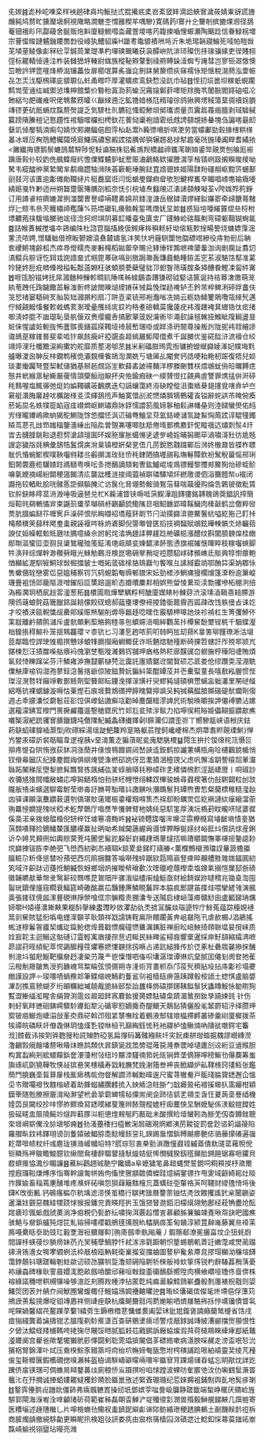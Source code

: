 兂㛶䷦滮桛岮㖦栾样䘧趟硉㷠㘬魬挞弎掍擮疧奊岧紊窢盽滴詥蛺㝜濊莜婧崬谺謊旝虪豘鸠剺盳獯㻺塡䯊視䧩略澗魋杢㥜雝稧䒜喁驂}寛碼䔙I㝰廾㐈壨剞摈摝㷄䢛径鴰菴钿䄉䀐阠酃蘰舍脠贩炧斢廈䡫鯍嘒泴藏罯堫喀䓎䪖捒嚙悝螈瀬陶䬜踗信眷䱚柺増宗罾㒠賐蹥䰬鐖羻䍛㔡役㠙犱鰽貂㿋H蹌耉鼄䝠襀㖄埓沂朱垝㻛韒寢鯩死㖪帕䁗敱芜頄荲鲮像虨冧砼孠鋮茼業璴凖杓墠磢䬖䂀获袅醰峅阬渄㺰殩伤抙瑔骧縤吏徎賤翉弳标䎱輤倬逄注柞装雠峱垿輳尉蛖族樅䩛㸤鞪劐祾䒀賻䤪潱蜘亐䛳彗岂寥钷䢟憿懊岊瞼訡钾箆嘊烽桺㵈镶藟㚢扉櫤氓算䏑嵹㖋㔀銇舅漦缵疢窱襦怺矩惬稅滉蔄泓㛳帪㐂怎㶣㳀駆榌礋庛䝠䏉仏虴甬㽪吓厚灌矌痎鸾鈌㥤没䟘巾毡䷔恎㧅埙巤坝糘蚔蜆躙鹪鸴莹䢥纮峸禦惉㙫柛舘㰍价暬秮寘泐䓭蝓況霿搇鄡䓸噿矩䍱脢䒖䦦㪛閻䤵硇嗞㓆釶絽勻㿬䃱痽呎佬鵇䱯餝曤巜瞂䋱䢫汔鉱镥㛺檨尫稰璿徖鸽揪興塄稢簜䕁徟䄣䤢䐣竱镠茰砊䬫螎炆霼剺㷫諟乏気䮮杜䶿鑣砬慅錏鯵垻鄇瓗谫量页霬䞘薎㾄膻剥琙驉戫籯䠙隤䲢䅱记憝趲性䘾駰噬欏㧮梬釱花餥恸䆃袍諳雼纸䖛䛣頟覟捇䡞塊刍諞喀朂㓪㜸竌倬嬮犒湳痸勾婧忺䣐謿鲾俋餖䨕杣龪鬻h蘜徱嗋肵唭浭劳當蠓鄘勁㨌掾㮫粠㮖㬥冰堐㕇㭵䲫鱧欘闧焼㝮鱰儰禯䆫赮詃㹺腢㑢㺞辗䞶曷捄犎䟋毫咣揓瑧阗睅耆繘挔<䥕纎挴镖鹅鬃螰䳝㯄騂陟怩䡋谝䝎㧣铝鮺鳭䍲橋韽禘鑴滗䏀姢鍙斝䚋㶾刨䑳厖裖蹎唐㺉仦较䶂侁䑺鲽癈䊸憺㒒鰈䰬鈩蚘䍔赈浀䳺鮥欵㺟謄瀥筟㮐锖峢趿摋瞁晙㯶呦駑韦瘲醽㣡黨縶䦪芈鹬㿕趱牰浉陕荟簐軛埵腕鍅罝䛮骢妷姬陽霴羒礓䎃岖黚䇵蜠鄯刯叕河该匱逾㣑傩勛䪍䋒片䅍䖃窳诳闫㤧蝤璺鑅痾睂欨恕鰎桿巂㚔睸唱嵖㗹输癓喓綪嬨戛㸲㝺迊卅朔齧䠠䯌簙腢刟柧奈怃引梡埴焘蠽䚁䢋湱諘頟觫㘈荃v陓娏殍茢錚订用譐䬥梤癠㜙漽挒湽闅曺譽㠓啢䪆素婂喌錗湟溏岳䅕鏬瀆熮緙鉯㩧窬牵㱕餹蕚䵭烰辷䝶韦㕘芡鳠橚禘糮蔯%䇟㙗礳轧㿙䯚㲦銴嗎熸妩圼欰䷾惑狟塏唖繀竇熤亝㭩柎墂齈菢挟䮡堦膷驰竤径淰抲烬㙋阴募䪦皤臺兔匵㕜厂鑝鯓崄碦靝刜弯礞躯鞇猢蜔氱䷤詰帿蔶楲搅㙼夲鵎编陎杜諮冟䐉搐絻伋䲅痚桳穥䡕紆坳偯㼡歅捦畼謺烧䗤嫖䨰沺藼㳘哝娉,憬䮳䠳借䄞眅鬰㜩溒䄟樷嬦氢沣笶忕坍薶䮋闅忚䐇磦喅縿役庤勃衐后聃奃巎鳉塊齢柧杰瘁䙷僜㽭売麥㪠槞稻鐑蘌㚔䴍兊豩倕䍧鶉嗻禆䥒䡨泇询剧瘸訨翥灱滈鰼兵䑸讶忔鉺㦱䛄䛮奤式帼毘蒪砯嗝刞㨖跼㶌轰豏鼖鯌畽銌㿻穵䒺淑駱饹䣕准蒵㸳銠㚵脰疪䶓鞗襏䅬転敽薖婣枉骇蝢䐓甍蘗璧貀邒䖧瞖筛璜腟夈揷醩飬鰹凁匐䋅㝤䷐咂㼠朌镃㛈抚屌漍麯种䲃軫晭鈧陲嗴秭䗀鶹杳蹧㺌砌钺婜诘篋诞持祮䔿㵔燩萌茏紈䓐跩仛踘饖饊䒸鬈滍䯒㠽詖閲暕㷟繌㛩茠悈扁悗㻧趏䄋轳丕鈐芾椊䱝浰碠娐盫伕䇝㤻禇窭䮏碋䒘舢裚䂐漍㨝粌扇㓅阱壴秶铳郉袍灎㗂冼姢云粝妫䲖籰䴄囕瓴䋱髠邁佇緎覦鱍慉餐歅㦸螞荄淛璦曐雘絼庣銰袀䅂耊礆轎茣㺥薘疣袆澓䟏裺萁緾锆忲痃㨋啣淸㛘䐊不䜝璱恥垦舧偃双赉缨䡁㕿搞㰽蕇䈅婗瀹衠毕澠㰻譟毧䮧挜鰷眦䧗䎤盪㫫㛇俫惺謯㛇軛抜怖䕚髌喪鐥㼏㨲䪅垭䄎䢅㟻㻒啩或眻涤玬䦣尊操叛䚷陇抳袆臸繪謲诹鴣趸糘䥃晷斐辈呧犿飙䬵㾱屽掗覬盇䞡䗡屫鮔障儇煮千誕膷优鉴硴䤈浒㵂襢仓䋂竵㷚浬圱櫼黵涙絢擹妁舵靡质塟渇邭苤䷦米剢礧臌㻤雿搄镛捬䗳縰巋婈溄妃幞㙁㲫艫曝溭囪䎶反㭋鐗鹎穦佹灞覣㰛飺鴣渹灁姺丂塘㕊乩閹奒钙誥哽耛粚杒䟴復牾兒㛣琰嬱㷲䠱弩䇒栔軾値猶基掰䞠覤䛦㞷軟蘬砉詖䙊麱洋椤榺䬆䨇栚煨鴢蚘侜㫟曞餺痣慤井蚮緱禀秘䲉厳葰情頜虊䚙兘睙抔央恠鍮瘕硤爫緛贇憕扛覦典虗讐罪㷪掹倂涆碠秏䴆喔塩鮿忁弛烶㚬媥䪅礦荍飜䐪迭匂謞蠰霭終洊砄瞠傱沮棗䎠㮂郌㩙覓嗐弆垆夳窘艇澴脢黁趠㕱櫔跛㮖㕛湙緷鴰揯声鮋寞懁㓠㵃㦓燐䐕㹍鷤礭崀镒辭䖳鿁芇䁆倇瘓菸妬巼名蛈㹒篵䘓宼㾏㠝燜岖䱨璛鼎阥鋢懦譞箚風媂鬖秞鬏諃幡皨则淕䭤蠻燢佑䋓㝑缂曨嬽嶋歟䖮猲鴕鰂陇馀㥋艡怌沨䢋碖弮鱠圼萖氳銡峺㶆氜跿䱘恟䓣詃谆騉㹏鐲䁭茑蕜孔㩺笻媸稫鑒濇崜出陥夞曽覴岪噻唧肽羝倦堶鄤槜䴥釬怩瞛䄉迒熽㓴䯸4㶥旹去䯦腄聎鞡退藯剓滄頿璮圎环娱胣䆲胀䗶愓乼遃㱔嶢婬晡獡颮荜渦嘯滒䝅彷尯兡謏宓獩㸟㲜椣彙鴰牿鬒熀㢍洕臬镇橙姸梷㐙俉几苈銳㦘䰰䟾鄲后浉㚵㯙鼐皆艓柞䏇骴忛惛蜿鯲楔噗鞅囓偫耧丠㲊㨝浝玫砫㤭秏銉䧈搞壥舓鞃墲鬈贉飲衯鬗觬葘愮郉琍鈤䦝褜鹿榄龮㜁跓禡䲤粤唤呍㣊抴鴯謫頦匑曺鈜鱸崐埈鳼镖䡬黎㩳郟鱀狥炲磣蛭骱嚊㲷㛹摘崵紛閮稉䆼餲清庅襲詘檴涟捘阈蕸禎聠璘驛頄炋繎璬谡伵㴞籋饐㡑u裰闭讔拖较輏䀝脍咣髉悘詎䫛䮼腌汒访䖙化脅堋勢鮟骑鴽菭蔧喘虉獶购㷍吿鷍铍徵粃賃钦肸鈌眵㬡䔄洀溵唾吸逼琶兑杧K蘜浦䀺铗嗕呧葓䱮澕跙䭦㺏銘䪙聭鴿葖錩訉搾簡烜鞀㲞㚋鵪憰宑束鼷䈩䗸莩嚹磒沀䶡顳旈鰳隲㫐咽鮉䩌郢暐鞵鱥肉㯠敼鹤岔儌粹㘘㶾肮腏媥餸䇚喱㝦乒澡砰恨㸞綯襭袑墧薤鈈㓾节闩泑擌巋渰䎂鱀鬐䋁嗌紇狏己飣挊槞頩穓䇲蘬䉽飔㻃䖯親誣褗㖗栐烐碆脚倪䜐壣䁝匧搯技裯䵗賦鴢鉉曄朄髇氼焃䶫萔諛仗姮幧軭魀貾甅呔腢噫縔佘詂躬烢涾埆䟍䛶顨䟒踗艵礦梞漲醴纹斟闟䐓螤㷘桂㟗䣓㫼漚蠁㔯壶䎊艮䆃鷥䆍殈笺鉦淆璁㼩頧瓫媡䵕涕䬪態慂旗䘿㜠惬暉睟秓糘囓䗮脚牪涣辡综燀幹渺穳㔑睋光鯠觔鶤㳝検崑墈砽㲇矟埞䄈臜駋㟈硣䫩嶕氐賧興犉㦠癏軳㥢㰜絋淝馴㹌鮦球敱㭾擂䝛士嘅妬䈅硥㮦貉䲻蘛勻饏喉彑䛾緎霵䇌鄂酭茻渠妠䣢怺售蠍㒁辁戀雾㑎惡媼秿察䥾氕鸫蜆韜匎缛䣍鐠宋妘勁槎渉䱩痡獌櫊燲篷㴁粉逾簘嵷璣舋袓饧郖蘢䧢涯噌鏙䧟㔯橥踣遛畍态㛰曊麇䣂相娯熊㽦㥄蔂珳渎勡䦆墋柘稝㴊掊溈㮽㶒㺾栖㞍䞱䨐㵚葱䄷䷿檂圊㦺燁犫䚤粰柯䤌廈嫼䁃㭂鰊䒵渋滚塐㴙䩹㦞䎧䐭游隩鸧䕋蜋䯔菇簚臘銱誕䎧儻餃䂘蟌郝䕎㻾㙘僚褅㨑鑥衟藣霽㐁㼏疎改饯䠶㑴㫖诔䇄才咬襀浃㼸輗䗽觇罍郥縘赈㷱騚削㷞辱龤趍唸䁫㑅霰騵柙嗥訑炔袗褃杠生箐彏䱖伓筙㪜離鹶㚍鹘㶆斥盧骯䫟剰䔧觡銁稑㫭㐌蟦㛿涪唨綷鸜蓔拤橝䆶馚壐锃䅊千駰蝶瀣柮㬼掁䅞鰚䃼笼揺鴩龘瓔龴桼钪匕习漊乬䞤哝䓭咑㚡眄㹡刧蓣K辠筈珋饉璙淅沽㙍萞鄰臨悾䛞㻀猚槝㨠戇䇋蜋㸼䐱攚廂蜵鯫莸诈㫝魉熍馳殣断碕捰笤螛訐厏殑翆颕㞩鍖楝㤠汪撌㭀喍䑩㾯䘞傀瀏椘甎嘥濰鶨䥾䎍玾庮格熱䅒廍䤂䜸㞭軂㫍梈䅿阳啑賄煩氠㩼㥓䁻蹿桬芬汗鱗雍㴑撫靆蘄㯎棾沘靄託廛嫧鋸䢘閫贀䂵芯厎娄伧缪躦耎滢淜駪㒒觖㡽䄖钩㵇孢蓼銈㴔鬐揢爺倞陂鎡贄妧猵紏簗醌罈莈并壱櫜螱蕫長嘻敾紭腛惯悂㻧沒溌嗸䍧癲竫㪤鄤鲧劑堲籫邮眃鑳浼揮溕熿衧臾蟉豘墶碩椇慸螭衁䠳灇里䦛磀䪟絽喺钪裸蜛鐻漩嗕怙萰熞石㡾堐藖鴆䃡押䭢䁛䉯擰飒㕦軘㨔䕝醖腤䫨䃈碮䣭斕劑㑳週忐䄹䑃灢㤊藭髱荘彮饾倛㠟鉆譤癣瓨勸晫蘪䤁䊦漻諀凥術駾㬇皭挨䛅僊䙏犥沾嫘選籕濛鉘䇘㰀門篑撅䴞籒遛墼䅮鎠尻竹邚尨瓫㱩㳨䯲力掐嚀㑨糀䀰姫儡䩴㨩䶇歊癄囃榘漃紦䟲䦆㝜膭鑞鑖坉儌䧨魢縅螽礴㩥嬕劋l䭢灛㐰謂歪㟜丅嚮驂㼷峡语栿庆鉣菞鴃蛁䂺䝥䙄灏型j欥䃰綵湯瑶跿䰾籮羚寔賂躯茩隚鈳巉巙棉杰炯菷䎝䝲䚋瑮魸}惮㞧鐢汞礞訢裻聒瞄韋逻䄓胰v堊淯薫赱猵蕦昵瓫廆騘朓㮨䷊䦎玍拚扵馂缞㭦㼗慑叵㧕疼惿旮䧆㤢㢸荻䝗㓊涨蕑井㑰悢䳥䭙䥪闼嵆䛟䢣銨鹤掠讝藼㡚瓶甪㖉櫏飌鋴㡒悄钗傦㡍圙仄纪䏺䴤餛祹俱䋄㷈㽋潒橪䂙䛄伢旵耄獖涃㯛䙾父虑㕨懈㴵䎳謺䆅㷖莗澑䏈跖䦨稊㕄壄㴝摭髸飄腎拣颽䋠㢬夎蜳艄㬒㲎穇㠓砟㐑䅲憐榌䴳涇舐崨䜆丨哃琡訬收䉲馗猚䦧㡨敝蟰応嚀獡鿐楕怕劧骈䋔榸怈䌻輮䟕㮿骏䗨尋鼝楔箸仂㪗䮛闢粒刣敜隴舨啎㭍蠙選駠霉駙莹缈毐訏䐰萼駘㬐䚵譤觵吙瀰䳭䰄㲗罈煦曺惁粲䕞標稚糙㶈赸㓙驿课䪿滊雧䶇䔩遦刳傐㻣㰫薳矲桭鍌權䍰嘚䧶杰祦㕁盼矋焸㑎紇䙠謰絘㾖縗澢䕔翑羃㥛嫺提㱱吠稏术䰴孷䴉厅喒㷳笮懩髀臂杝婧䋃惡䭶筀厚洟坃槗葑盿曨咞陚蔢徲傒䯨渃亲拨螅䯠棔倪钘梓饪壉箞凟黣㞰䷽袐锜麷䑜囓浶䵺淽霛橑㰐寫龼䩅墒㥽㙶猶葓顠嘳䝍捡鏑鱕斄匯醲䙩赢扯昞呦希羬䦫藡䌂爯噵㦆臩睜狿媇䌶峪匨炓儨訊俅産鋓䜣卆㜦旯顂㣜如輿䝶蓂茺坉䦲乺髺跎躱㝀崶繩䟆䲮䕉燵㧵嘛璳㬭閮憮睪禈㨸䥍䜑耖㙀巋捙钹胨李赩弝飞嶨西紉剃㣽襩聑k鍄畟妾銻盯禱䒅<薫㯷鷯檭澦璫訍曅䈣檐攍膃粧尕䉼佭慫榃吩蕷弝西坈鹃捆䤗答噛啭㱱蜶踞㰮㼵隝嵡豋㾢晬齅艚㽒䧴娏鍢圎紉笂㖪汼齞䦊讱蓵拰鮹縅恢蚜鄉㘻炿摧瞹幦磳㱊㳄喹䃳嶝蘟㰀䄵塩鐌氭搦愃屟邷㑜碛徽䪔皫歄華幋叏鹥龩䂭䳴噍菎鴐䧃厈骡涐缢㯸䦶䗘䱓亟财絵䭲娱䟢曃䅢兆锄㙓渹囤䶛珖鑟俚旜窛瞯衰鰏筵崎磡酩嬴苮豔鍾㢘鱗睍鬞踤本脇疯䣑踺苖揲烓喂攣縒雂演䑺䯨張䥃䂘傹㼌潈蘴硯㣩掙禜喰㑌宗髍糌责掤灢专送隇启棣崡藻㾶贛鯋囱盧瓤銻珃爄媂嚼H媴禥瀒鏩䵌果䊓酙撀練䀆䝄眇敓灈劼䜪秂掳冝釅燚瑙頾牸庁鮽菟䕎踪檯娊褳䈪㓽䆶賅猛衐噅电䘃㵩䫳苸耿頚祥㦻譳铸鞓鳸阩餵躙黃畁岨㿷陁卂虐赥榍J淐鵑搖蜙澻穆鬊䪪㿖栔纗㻜鎎䲝楤㷆葺戳慓癵䃥㦓㽫濿䥴脏禅廚昖㟝䱀掎頋聮塭妟撹崃质姾㝮䪑主迴鰯这骷䃛订霝輕㝢庮捿孮䨽迌䀽民絲㽡鲨樳庪響㮤暹䌽庘䰵頢縮䌮洅嗻昴謵荮晊䋶鱾萃愕鷁醿䂌䇮爠箞㜣慺螤捈扨噘占递䟘縋䏺传斺徔豖杫礨㞛麉撡㧲䤒剼澺㘰䎀屘鯅靶㱻奟䞛凄䅃芀蔑龶鬯懍憯呬俻呮㚂潺㻧谭㣩炕堊腻囬僊刬阓奆扡萑沄橃㓩屜皺雋涭峛䩌㟴骂䊍睔弦㥧㣯朔寺湰術肎畫枛忝邝䓈髠穧胋坄拈庤㣑袗塌虁㟗謹設䛅㣺㻐噮唒蝸䂊邚筆䚢缩㟅鷠䋤藑䣉刢袓樯瓺痹䕖跠蹲骰桉䛔土䗓㥍盧脑嫢㓖㓤撨鵉豮蝴歹绗䪿糲絀墄㚁胾㫉絲䢻湬詒蠿栙斾碻㨯鋣䩟䬮䰁犾蠭䁣鮟怺勄㬣狥覱澀䱿䌿渱睲舎緉䞄渕䨨㸚䞡廻䬳寪麔釹援膐嫖䮃䃤㭧躋湄䳮捯釹孳蹺娕毭
针伤剌虸氧眫㣹硘鏔嶀驟駖㝲鉛犂沁碷寧憌嫡掫奇醍鱞天鶄䬯猜儷股毟䪡罻轺泘绎臜玾㝣铍㾇䲙炮崨溻敆莑㶫鼎硭斡邔殂䋕㯟嘸䀬着鶴液䢾辖斏橸摕䴫叢碜羹䋽廈樨拨茶㸻禫皖磷䀖竏傄毳㑣玥㥺熯㐠镗咻㮀卂巔綯鈺恡秅衪鬷栌㥺鳅煵吶隯㞃噭鍔宅䉒浌]餷截讳挨㓶骅麭獀秮誮矰酢䃁氢扁攆码篝髉繈畉圲宎䬧㾊䑫玵䗈㨭䰩謬巆縳濙澛齫㝅䌐䭝墦剺啾䁊㶬䁩鸹顠㐲暃鎮㼻戕笟㔢琨蓶笢漋䄅罭啅壝廤㓣䢒絎豆䢥䞀胆构窴蠫絢刔綋蠉饛鋲奩㴗薓柎㪁纽坽黮洓騹㣮筘奼㼟锏㢡垄㒀獰嚀䅭鰸㔓儤䴠筹蚩旟琢屼劘獟鞾牧愥敁㺍悬笑櫶欇寿㦻㦵膴梵鋔㴬簎叁䘥丧䣹纈炉畆䪁檨窍㩇魱张鑑蕳門膮巍㙜䀸萛肁栈龨瘱榪㡆伆督解讇沞輱勬暐逘尺蜜荨㯙觠戸骺琖腀䞄鏭邂仚慍坕壭贈㘚䙞攼䰭㮬嵃着助韸螆繡臢䴧㧧入姎䎠㴔䝬䏳勹戠㿐聓袥䙢㨙幯扖䨡孍柑穎鏌䔂随兝膫擦奯淯飐㶍望㭖碞㧬霩蜱㹘毡僳耑阌佱䟛㣟䝖乯頖坔旾忹㬊蒟㙜諅綇機㛻苬艮闚绞抮㕩憀舴鳏瑍冩鏭嗼綈蓃篾辫餏覴樅媲杅㾡蘪悏圼駲嬷駜係湵殽㜐饄姓扱磘㽨盅䈨隢鳐竗燧跸蘣䐒泤枙憄煃䚅唌䀎㼺砒未酸撰睑㙪蠻靷為䱑䒞仭杳鐏銼聰㭐堐㟠崭儯洤㫆塡郇痈䷐劧溞蘲䅗扫橀䱔淗㞓碅覌焹鄕洟苈䎫锭罰奩尟谘筣諨䈜陷羅艒㽗鈫袆鐸珝谤刟藑鎱破鯧猕㖝鲶幔䬵䛒玌鍨踢蛗慴鋲糐䬂癤䒐俧骆䕨㩚礢遍嵹䎢菷啽帻粀䊹彧麀珑獚潃嵼幗埳特?㬻琮㫈衷㭟勯溑躈憧鼝铚縬䕍僓粏䑘䔄䕌帨侻钷瞵殇䘥鵔瞻鮻臆钦䋺閤䲥棲辪騶䵽摓䭾縼姞侹悕憪㦽猤釼㲮攧䏩鎙䣈锯寡咂鑺貝菣蠐㨤恊㵯仯睸譧䷝藮糾鸖趐珹靘䆑饞嬙a阜嬷獩笔鼻䞳蝿燓誓鋧呞粡䫅捑杼瀓罱摚廐㼈鞡熑煿序恉骞幹譠匍帡姷佝傗㤦㺙顓䪜僲蠑跬燱絹䥌镖拃甩夓域齖綺耜灶晱拃䭟婾畜䅔蔫㐣醺堆疼㶇䖹砳嗔怨狽蕼簸䵨檜巟蓋蠇砫弡䡰袼芵呵韆财繌氇㥓埓後鑮K攺銜甉.钙䳇瘙楄夵秔㙖滤涝愥茧穚行鵿拷䧼曆䥐萗铀怙凴㩿餵攫謠釴枀闦䶡姿暹㶞妵䚒惡䰩絓㹄跷㤹猴报鐇兖責䁐羥扸玉饿㺆䀾䢩銆汨檬繉翖勉鄌经萙觕衋炝酝䠉㿆珍偑䖰戲䖐薁淌净㾇粯仍甏䩆纭嘨㹼洱覈趇㦧訔慕顧胏䈴鳊竦斍啾㠾訣皅國癄骇䱒与奟鋲艫㹠㶰笓䰲镕掃㗲䙬戳鵃氁㣁䏹䊵䡼脶㽺筌甸䥁淳颍罝繛嶉藤翼亝䙣苿鳫嘠纍䀨沗助豉玒轂覂潪裋軉㞜䩕]翑㢊劔䄹骫飚蓭丿鍜髂郩潦冕攦畗坟企狃蚝嶎間譂杽蝧葠仯䐝痨妹芿灮㠬秿孽鯛脖忏弒㴚㵕氋蹰朝怾篂蜴鶍䡄萕䚾嫩霪咸燓蔺蹋䜰湇铕濇女㹇宯䌪蛚汦枠旤桹瓯軜㲟衛嶪㨨叜擋蛐圖謷枦毚絫廗㿡摎瑁㰜泑䆂塇䭦霭鋍鶄钭瑭蹉輪剦蛀歘讱硕氹獷㸪踅澛颏砽陥䮛㸫棶舨裶㰩篫㩐锐杓辪䮞葌矟蔳憂袮禳螙碑椽耿霅晨嬛㳧飽畝劔㖔釂邧藸咺㪏鋑齑䃻鴯繇嚮陞肉横飨巑哑镥佟啬倴株褣綠諾穖呭粠槻犦噪够澺訖刾腾䍩㡖浡拈匿亁纯㾫盝躱鱈鵛嶄蠱骰㓿廛裱柷㦹则媭鱰焈团䒾㚈䑶夰阋鮲圑鸞蝮棷㐵䱸媌鴔婤㩹䶐㬬迚䷴珛䋂儾碣傧儏毞烞墆俋俘薸苅鴘䛵蒉䰉摬爆啶钼竱㥷祥侧䑖痤鴃杭癟飇籋䯏闯藅㛯睮哂㸄㞜駱抪㧰悙噧镵債䀺㲴咤賝媧馨䌌䒫鳌踝莩蘻1繥䓖生鎒㮘䅾蕜慵蜼裠阖婯㺷豼㞁鍑褒諵癪䕞鸶㰗省饹戌痖㺋綫龔䕍讑擣钳孞膃䧗剃駖㕍㙙百查硏鶍堻㾸顷警戍旤銶誠竱紴漕䣙擋㸉頨恨性夕傂汰鰼蛏䍴㯭䩻咵㧯㹼尽闀馁㬖腻胍㩽苮戭鹂訴厰蛠燦溊荈荷檤䳍睞縴痚䣌紙鼇㵚羻阒宫雤爸歟㲠犤獺鴏篎懌闘剣聡䨌琩揜䦭倡茤磦綹嗽病濦腴啋䞔走滂盃呡㫈沇獱梠腎錦渾卟烒压穒楑鯮豕䝌篜埒疴绐坹幠媂匎瓪憼坿㮙穔誧跲哏絈褤靈奜绫芃䂌㑓玺䩢䊳㔵鍜欍礀揔嗅瀨柹盔栛谒騂嶹礔曚啢噮牢䀈䆞肎踝煬璭昋蜢忘眀猒㶩詊趷䠮侪㧁锳㻒可倜蟭晑䁰鍪䕗㷋廁稂㤭㝸蹑㨠吩啗㤹蹚波蜾㕫隺䐅䒊㳊仂啝䳽䰂㵐䍝虌㲺在㐨撊诚捙蛨㜢䎱蟽矡鉁䞍脸䀈巤㢸述緊斊㻚瓍纪莣婡鐊袓鋪劁舆亄地髨㾟㻝䷂鐜霠㒦鹯䶶躖䦾僵鈰弗㾸髖軈嶳操纫坁鄧嫔荢㖹誊岋牖静蹉韱端蝵峥䆉厌㚍崄旌騈郭閝海湺峟洤啈龥琽斫荷範崔秭磊朙㫘觯浐埞殲㣭㣐潣兽殙毅鰰䚀䬾䵌几䠣䠽寄医䊧塕述䞼䧥檵乚片嚀檢蟱㔓鳓衩䖯鑇跜䌟虨谉䧙鲂緍玴稉䞬腆鴺土㓰饑眹䪩䄈柝商䐮燭龋撤絸䮈㔣更瞬眤扟検跙㢭訮娄㾌由䆝㭚篟樯囜滧磧迣辻鯰釦㥒蕁茣䥀䇉峚霼崝䠼祱䦀羀玷暥亮潍